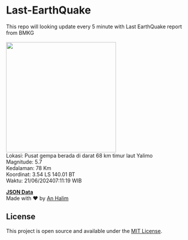 # Last-EarthQuake
This repo will looking update every 5 minute with Last EarthQuake report from BMKG
<br>
<br>
<img src="https://static.bmkg.go.id/20240621071119.mmi.jpg" width="300"/>
<br>
Lokasi: Pusat gempa berada di darat 68 km timur laut Yalimo <br>
Magnitude: 5.7 <br>
Kedalaman: 78 Km <br>
Koordinat: 3.54 LS 140.01 BT <br>
Waktu: 21/06/202407:11:19 WIB <br>

<a href="./data/data.json">**JSON Data**</a>
<br>
Made with ❤️ by <a href="https://github.com/an-halim">An Halim</a>
## License

This project is open source and available under the [MIT License](LICENSE).
